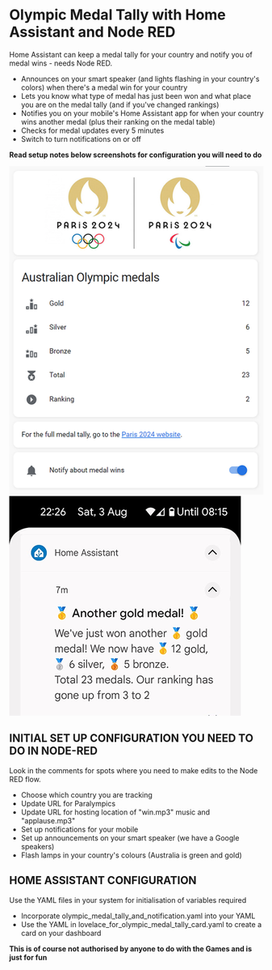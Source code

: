 # Olympic Medal Tally with Home Assistant and Node RED
Home Assistant can keep a medal tally for your country and notify you of medal wins - needs Node RED.

- Announces on your smart speaker (and lights flashing in your country's colors) when there's a medal win for your country
- Lets you know what type of medal has just been won and what place you are on the medal tally (and if you've changed rankings)
- Notifies you on your mobile's Home Assistant app for when your country wins another medal (plus their ranking on the medal table)
- Checks for medal updates every 5 minutes
- Switch to turn notifications on or off

**Read setup notes below screenshots for configuration you will need to do**

<img src="https://github.com/enzymes/home_assistant_olympic_medal_tally/blob/main/olympic_medal_tally.png">

<img src="https://github.com/enzymes/home_assistant_olympic_medal_tally/blob/main/olympic_medal_notification.png">

## INITIAL SET UP CONFIGURATION YOU NEED TO DO IN NODE-RED

Look in the comments for spots where you need to make edits to the Node RED flow.

- Choose which country you are tracking
- Update URL for Paralympics
- Update URL for hosting location of "win.mp3" music and "applause.mp3"
- Set up notifications for your mobile
- Set up announcements on your smart speaker (we have a Google speakers)
- Flash lamps in your country's colours (Australia is green and gold)

## HOME ASSISTANT CONFIGURATION

Use the YAML files in your system for initialisation of variables required 

- Incorporate olympic_medal_tally_and_notification.yaml into your YAML
- Use the YAML in lovelace_for_olympic_medal_tally_card.yaml to create a card on your dashboard

**This is of course not authorised by anyone to do with the Games and is just for fun**

